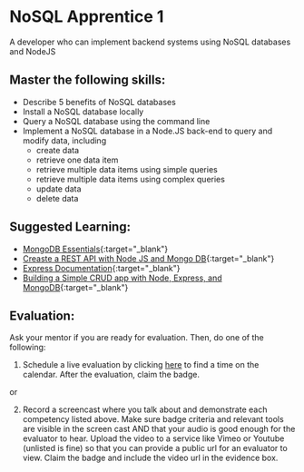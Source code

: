 # NoSQL Apprentice 1

A developer who can implement backend systems using NoSQL databases and NodeJS

## Master the following skills:

- Describe 5 benefits of NoSQL databases
- Install a NoSQL database locally
- Query a NoSQL database using the command line
- Implement a NoSQL database in a Node.JS back-end to query and modify data, including
  - create data
  - retrieve one data item
  - retrieve multiple data items using simple queries
  - retrieve multiple data items using complex queries
  - update data
  - delete data

## Suggested Learning:

- [MongoDB Essentials](https://www.udemy.com/course/mongodb-essentials/){:target="\_blank"}
- [Creaste a REST API with Node JS and Mongo DB](https://www.udemy.com/course/create-a-rest-api-with-node-js-and-mongo-db/){:target="\_blank"}
- [Express Documentation](https://expressjs.com/en/guide/database-integration.html){:target="\_blank"}
- [Building a Simple CRUD app with Node, Express, and MongoDB](https://zellwk.com/blog/crud-express-mongodb/){:target="\_blank"}

## Evaluation:

Ask your mentor if you are ready for evaluation. Then, do one of the following:

1. Schedule a live evaluation by clicking [here](https://calendly.com/codex-evaluations/full-stack) to find a time on the calendar. After the evaluation, claim the badge.

or

2. Record a screencast where you talk about and demonstrate each competency listed above. Make sure badge criteria and relevant tools are visible in the screen cast AND that your audio is good enough for the evaluator to hear. Upload the video to a service like Vimeo or Youtube (unlisted is fine) so that you can provide a public url for an evaluator to view. Claim the badge and include the video url in the evidence box.
